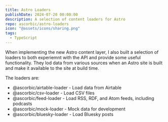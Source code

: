 ```yaml
---
title: Astro Loaders
publishDate: 2024-07-20 00:00:00
description: A selection of content loaders for Astro
repo: ascorbic/astro-loaders
icon: "@assets/icons/sharing.png"
tags:
  - TypeScript
---
```


When implementing the new Astro content layer, I also built a selection of
loaders to both experiemnt with the API and provide some useful functionality.
They lod data from various sources when an Astro site is built and make it
available to the site at build time.

The loaders are:

- @ascorbic/airtable-loader - Load data from Airtable
- @ascorbic/csv-loader - Load CSV files
- @ascorbic/feed-loader - Load RSS, RDF, and Atom feeds, including podcasts
- @ascorbic/mock-loader - Mock data for development
- @ascorbic/bluesky-loader - Load Bluesky posts
